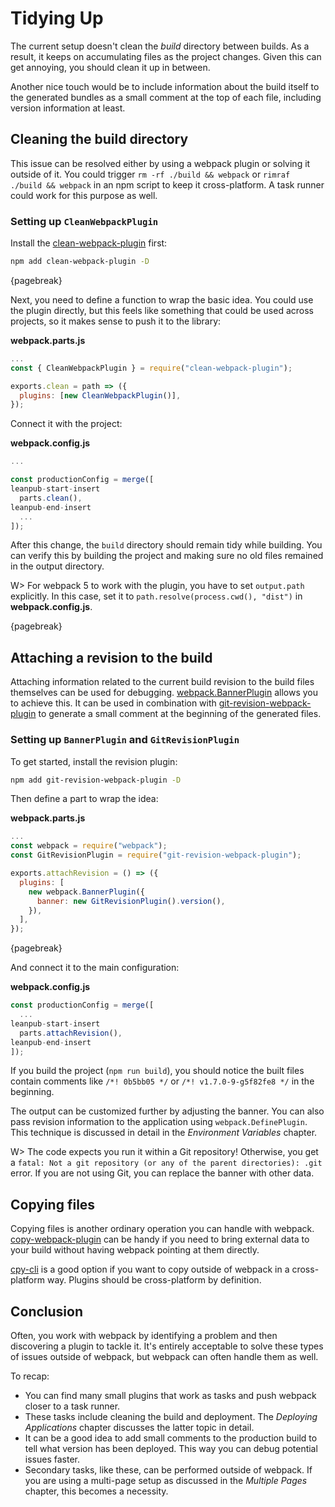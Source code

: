 # Tidying Up

The current setup doesn't clean the _build_ directory between builds. As a result, it keeps on accumulating files as the project changes. Given this can get annoying, you should clean it up in between.

Another nice touch would be to include information about the build itself to the generated bundles as a small comment at the top of each file, including version information at least.

## Cleaning the build directory

This issue can be resolved either by using a webpack plugin or solving it outside of it. You could trigger `rm -rf ./build && webpack` or `rimraf ./build && webpack` in an npm script to keep it cross-platform. A task runner could work for this purpose as well.

### Setting up `CleanWebpackPlugin`

Install the [clean-webpack-plugin](https://www.npmjs.com/package/clean-webpack-plugin) first:

```bash
npm add clean-webpack-plugin -D
```

{pagebreak}

Next, you need to define a function to wrap the basic idea. You could use the plugin directly, but this feels like something that could be used across projects, so it makes sense to push it to the library:

**webpack.parts.js**

```javascript
...
const { CleanWebpackPlugin } = require("clean-webpack-plugin");

exports.clean = path => ({
  plugins: [new CleanWebpackPlugin()],
});
```

Connect it with the project:

**webpack.config.js**

```javascript
...

const productionConfig = merge([
leanpub-start-insert
  parts.clean(),
leanpub-end-insert
  ...
]);
```

After this change, the `build` directory should remain tidy while building. You can verify this by building the project and making sure no old files remained in the output directory.

W> For webpack 5 to work with the plugin, you have to set `output.path` explicitly. In this case, set it to `path.resolve(process.cwd(), "dist")` in **webpack.config.js**.

{pagebreak}

## Attaching a revision to the build

Attaching information related to the current build revision to the build files themselves can be used for debugging. [webpack.BannerPlugin](https://webpack.js.org/plugins/banner-plugin/) allows you to achieve this. It can be used in combination with [git-revision-webpack-plugin](https://www.npmjs.com/package/git-revision-webpack-plugin) to generate a small comment at the beginning of the generated files.

### Setting up `BannerPlugin` and `GitRevisionPlugin`

To get started, install the revision plugin:

```bash
npm add git-revision-webpack-plugin -D
```

Then define a part to wrap the idea:

**webpack.parts.js**

```javascript
...
const webpack = require("webpack");
const GitRevisionPlugin = require("git-revision-webpack-plugin");

exports.attachRevision = () => ({
  plugins: [
    new webpack.BannerPlugin({
      banner: new GitRevisionPlugin().version(),
    }),
  ],
});
```

{pagebreak}

And connect it to the main configuration:

**webpack.config.js**

```javascript
const productionConfig = merge([
  ...
leanpub-start-insert
  parts.attachRevision(),
leanpub-end-insert
]);
```

If you build the project (`npm run build`), you should notice the built files contain comments like `/*! 0b5bb05 */` or `/*! v1.7.0-9-g5f82fe8 */` in the beginning.

The output can be customized further by adjusting the banner. You can also pass revision information to the application using `webpack.DefinePlugin`. This technique is discussed in detail in the _Environment Variables_ chapter.

W> The code expects you run it within a Git repository! Otherwise, you get a `fatal: Not a git repository (or any of the parent directories): .git` error. If you are not using Git, you can replace the banner with other data.

## Copying files

Copying files is another ordinary operation you can handle with webpack. [copy-webpack-plugin](https://www.npmjs.com/package/copy-webpack-plugin) can be handy if you need to bring external data to your build without having webpack pointing at them directly.

[cpy-cli](https://www.npmjs.com/package/cpy-cli) is a good option if you want to copy outside of webpack in a cross-platform way. Plugins should be cross-platform by definition.

## Conclusion

Often, you work with webpack by identifying a problem and then discovering a plugin to tackle it. It's entirely acceptable to solve these types of issues outside of webpack, but webpack can often handle them as well.

To recap:

- You can find many small plugins that work as tasks and push webpack closer to a task runner.
- These tasks include cleaning the build and deployment. The _Deploying Applications_ chapter discusses the latter topic in detail.
- It can be a good idea to add small comments to the production build to tell what version has been deployed. This way you can debug potential issues faster.
- Secondary tasks, like these, can be performed outside of webpack. If you are using a multi-page setup as discussed in the _Multiple Pages_ chapter, this becomes a necessity.
